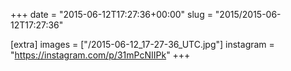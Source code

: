 +++
date = "2015-06-12T17:27:36+00:00"
slug = "2015/2015-06-12T17:27:36"

[extra]
images = ["/2015-06-12_17-27-36_UTC.jpg"]
instagram = "https://instagram.com/p/31mPcNIIPk"
+++
